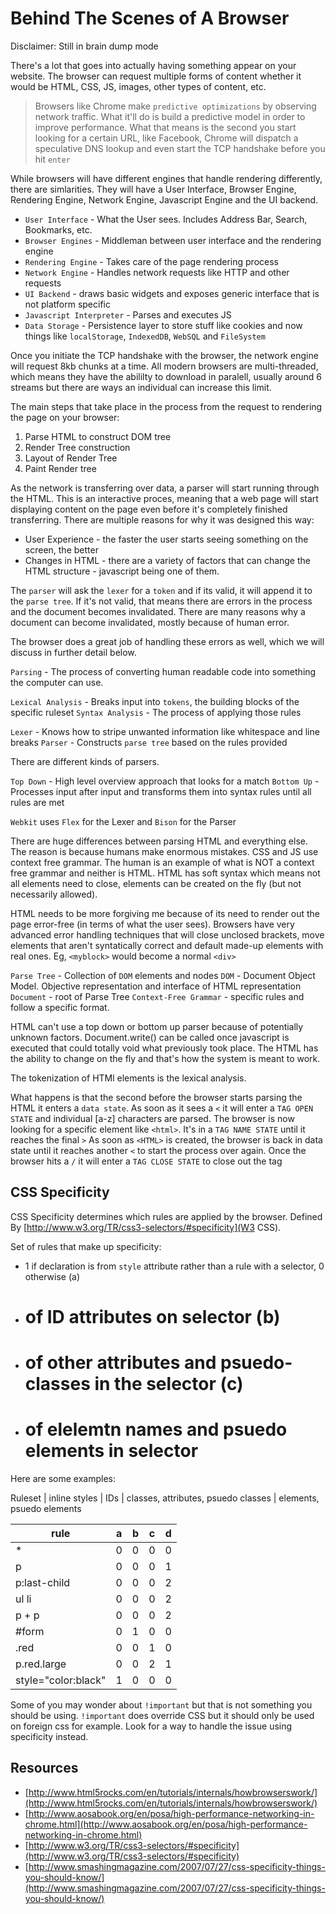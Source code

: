 # Behind The Scenes of A Browser
Disclaimer: Still in brain dump mode

There's a lot that goes into actually having something appear on your website. The browser can request multiple forms of content whether it would be HTML, CSS, JS, images, other types of content, etc.

> Browsers like Chrome make `predictive optimizations` by observing network traffic. What it'll do is build a predictive model in order to improve performance.
> What that means is the second you start looking for a certain URL, like Facebook, Chrome will dispatch a speculative DNS lookup and even start the TCP handshake before you hit `enter`

While browsers will have different engines that handle rendering differently, there are simlarities. They will have a User Interface, Browser Engine, Rendering Engine, Network Engine, Javascript Engine and the UI backend.

- `User Interface` - What the User sees. Includes Address Bar, Search, Bookmarks, etc.
- `Browser Engines` - Middleman between user interface and the rendering engine
- `Rendering Engine` - Takes care of the page rendering process
- `Network Engine` - Handles network requests like HTTP and other requests
- `UI Backend` - draws basic widgets and exposes generic interface that is not platform specific
- `Javascript Interpreter` - Parses and executes JS
- `Data Storage` - Persistence layer to store stuff like cookies and now things like `localStorage`, `IndexedDB`, `WebSQL` and `FileSystem`

Once you initiate the TCP handshake with the browser, the network engine will request 8kb chunks at a time. All modern browsers are multi-threaded, which means they have the abililty to download in paralell, usually around 6 streams but there are ways an individual can increase this limit.

The main steps that take place in the process from the request to rendering the page on your browser:

1. Parse HTML to construct DOM tree
2. Render Tree construction
3. Layout of Render Tree
4. Paint Render tree

As the network is transferring over data, a parser will start running through the HTML. This is an interactive proces, meaning that a web page will start displaying content on the page even before it's completely finished transferring. There are multiple reasons for why it was designed this way:

- User Experience - the faster the user starts seeing something on the screen, the better
- Changes in HTML - there are a variety of factors that can change the HTML structure - javascript being one of them.

The `parser` will ask the `lexer` for a `token` and if its valid, it will append it to the `parse tree`. If it's not valid, that means there are errors in the process and the document becomes invalidated. There are many reasons why a document can become invalidated, mostly because of human error.

The browser does a great job of handling these errors as well, which we will discuss in further detail below.

`Parsing` - The process of converting human readable code into something the computer can use.

`Lexical Analysis` - Breaks input into `tokens`, the building blocks of the specific ruleset
`Syntax Analysis` - The process of applying those rules

`Lexer` - Knows how to stripe unwanted information like whitespace and line breaks
`Parser` - Constructs `parse tree` based on the rules provided

There are different kinds of parsers.

`Top Down` - High level overview approach that looks for a match
`Bottom Up` - Processes input after input and transforms them into syntax rules until all rules are met

`Webkit` uses `Flex` for the Lexer and `Bison` for the Parser

There are huge differences between parsing HTML and everything else. The reason is because humans make enormous mistakes. CSS and JS use context free grammar. The human is an example of what is NOT a context free grammar and neither is HTML. HTML has soft syntax which means not all elements need to close, elements can be created on the fly (but not necessarily allowed).

HTML needs to be more forgiving me because of its need to render out the page error-free (in terms of what the user sees). Browsers have very advanced error handling techniques that will close unclosed brackets, move elements that aren't syntatically correct and default made-up elements with real ones. Eg, `<myblock>` would become a normal `<div>`

`Parse Tree` - Collection of `DOM` elements and nodes
`DOM` - Document Object Model. Objective representation and interface of HTML representation
`Document` - root of Parse Tree
`Context-Free Grammar` - specific rules and follow a specific format.

HTML can't use a top down or bottom up parser because of potentially unknown factors. Document.write() can be called once javascript is executed that could totally void what previously took place. The HTML has the ability to change on the fly and that's how the system is meant to work.

The tokenization of HTMl elements is the lexical analysis.

What happens is that the second before the browser starts parsing the HTML it enters a `data state`. As soon as it sees a `<` it will enter a `TAG OPEN STATE` and individual [a-z] characters are parsed. The browser is now looking for a specific element like `<html>`. It's in a `TAG NAME STATE` until it reaches the final `>`  As soon as `<HTML>` is created, the browser is back in data state until it reaches another `<` to start the process over again. Once the browser hits a `/` it will enter a `TAG CLOSE STATE` to close out the tag

## CSS Specificity

CSS Specificity determines which rules are applied by the browser. Defined By [http://www.w3.org/TR/css3-selectors/#specificity](W3 CSS).

Set of rules that make up specificity:

- 1 if declaration is from `style` attribute rather than a rule with a selector, 0 otherwise (a)
- # of ID attributes on selector (b)
- # of other attributes and psuedo-classes in the selector (c)
- # of elelemtn names and psuedo elements in selector

Here are some examples:

Ruleset | inline styles | IDs | classes, attributes, psuedo classes | elements, psuedo elements

| rule                | a | b | c | d |
|---------------------|---|---|---|---|
| *                   | 0 | 0 | 0 | 0 |
| p                   | 0 | 0 | 0 | 1 |
| p:last-child        | 0 | 0 | 0 | 2 |
| ul li               | 0 | 0 | 0 | 2 |
| p + p               | 0 | 0 | 0 | 2 |
| #form               | 0 | 1 | 0 | 0 |
| .red                | 0 | 0 | 1 | 0 |
| p.red.large         | 0 | 0 | 2 | 1 |
| style="color:black" | 1 | 0 | 0 | 0 |

Some of you may wonder about `!important` but that is not something you should be using. `!important` does override CSS but it should only be used on foreign css for example. Look for a way to handle the issue using specificity instead.


## Resources
- [http://www.html5rocks.com/en/tutorials/internals/howbrowserswork/](http://www.html5rocks.com/en/tutorials/internals/howbrowserswork/)
- [http://www.aosabook.org/en/posa/high-performance-networking-in-chrome.html](http://www.aosabook.org/en/posa/high-performance-networking-in-chrome.html)
- [http://www.w3.org/TR/css3-selectors/#specificity](http://www.w3.org/TR/css3-selectors/#specificity)
- [http://www.smashingmagazine.com/2007/07/27/css-specificity-things-you-should-know/](http://www.smashingmagazine.com/2007/07/27/css-specificity-things-you-should-know/)